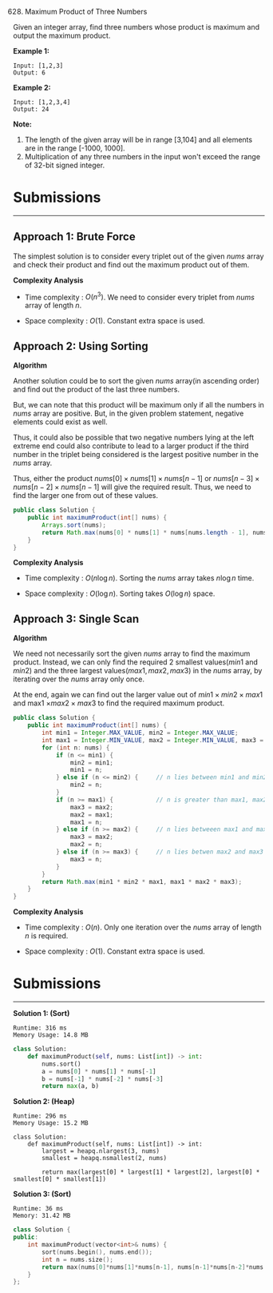 628. Maximum Product of Three Numbers

Given an integer array, find three numbers whose product is maximum and output the maximum product.

**Example 1:**
```
Input: [1,2,3]
Output: 6
```

**Example 2:**
```
Input: [1,2,3,4]
Output: 24
```

**Note:**

1. The length of the given array will be in range [3,104] and all elements are in the range [-1000, 1000].
1. Multiplication of any three numbers in the input won't exceed the range of 32-bit signed integer.

# Submissions
---
## Approach 1: Brute Force
The simplest solution is to consider every triplet out of the given $nums$ array and check their product and find out the maximum product out of them.

**Complexity Analysis**

* Time complexity : $O(n^3)$. We need to consider every triplet from $nums$ array of length $n$.

* Space complexity : $O(1)$. Constant extra space is used.

## Approach 2: Using Sorting
**Algorithm**

Another solution could be to sort the given $nums$ array(in ascending order) and find out the product of the last three numbers.

But, we can note that this product will be maximum only if all the numbers in $nums$ array are positive. But, in the given problem statement, negative elements could exist as well.

Thus, it could also be possible that two negative numbers lying at the left extreme end could also contribute to lead to a larger product if the third number in the triplet being considered is the largest positive number in the $nums$ array.

Thus, either the product $nums[0] \times nums[1] \times nums[n-1]$ or $nums[n-3] \times nums[n-2] \times nums[n-1]$ will give the required result. Thus, we need to find the larger one from out of these values.

```java
public class Solution {
    public int maximumProduct(int[] nums) {
        Arrays.sort(nums);
        return Math.max(nums[0] * nums[1] * nums[nums.length - 1], nums[nums.length - 1] * nums[nums.length - 2] * nums[nums.length - 3]);
    }
}
```

**Complexity Analysis**

* Time complexity : $O\big(n\log n\big)$. Sorting the $nums$ array takes $n\log n$ time.

* Space complexity : $O(\log n)$. Sorting takes $O(\log n)$ space.

## Approach 3: Single Scan
**Algorithm**

We need not necessarily sort the given $nums$ array to find the maximum product. Instead, we can only find the required 2 smallest values($min1$ and $min2$) and the three largest values($max1, max2, max3$) in the $nums$ array, by iterating over the $nums$ array only once.

At the end, again we can find out the larger value out of $min1 \times min2 \times max1$ and max1 $\times max2 \times max3$ to find the required maximum product.

```java
public class Solution {
    public int maximumProduct(int[] nums) {
        int min1 = Integer.MAX_VALUE, min2 = Integer.MAX_VALUE;
        int max1 = Integer.MIN_VALUE, max2 = Integer.MIN_VALUE, max3 = Integer.MIN_VALUE;
        for (int n: nums) {
            if (n <= min1) {
                min2 = min1;
                min1 = n;
            } else if (n <= min2) {     // n lies between min1 and min2
                min2 = n;
            }
            if (n >= max1) {            // n is greater than max1, max2 and max3
                max3 = max2;
                max2 = max1;
                max1 = n;
            } else if (n >= max2) {     // n lies betweeen max1 and max2
                max3 = max2;
                max2 = n;
            } else if (n >= max3) {     // n lies betwen max2 and max3
                max3 = n;
            }
        }
        return Math.max(min1 * min2 * max1, max1 * max2 * max3);
    }
}
```

**Complexity Analysis**

* Time complexity : $O(n)$. Only one iteration over the $nums$ array of length $n$ is required.

* Space complexity : $O(1)$. Constant extra space is used.

# Submissions
---
**Solution 1: (Sort)**
```
Runtime: 316 ms
Memory Usage: 14.8 MB
```
```python
class Solution:
    def maximumProduct(self, nums: List[int]) -> int:
        nums.sort()
        a = nums[0] * nums[1] * nums[-1]
        b = nums[-1] * nums[-2] * nums[-3]
        return max(a, b)
```

**Solution 2: (Heap)**
```
Runtime: 296 ms
Memory Usage: 15.2 MB
```
```puython
class Solution:
    def maximumProduct(self, nums: List[int]) -> int:
        largest = heapq.nlargest(3, nums)
        smallest = heapq.nsmallest(2, nums)

        return max(largest[0] * largest[1] * largest[2], largest[0] * smallest[0] * smallest[1])
```

**Solution 3: (Sort)**
```
Runtime: 36 ms
Memory: 31.42 MB
```
```c++
class Solution {
public:
    int maximumProduct(vector<int>& nums) {
        sort(nums.begin(), nums.end());
        int n = nums.size();
        return max(nums[0]*nums[1]*nums[n-1], nums[n-1]*nums[n-2]*nums[n-3]);
    }
};

```

